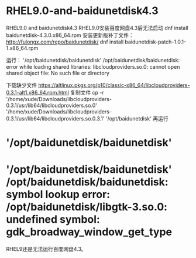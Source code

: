 # RHEL9.0-and-baidunetdisk4.3
RHEL9.0 and baidunetdisk4.3
RHEL9.0安装百度网盘4.3后无法启动
dnf install baidunetdisk-4.3.0.x86_64.rpm
安装更新版补丁文件：
http://fulongx.com/repo/baidunetdisk/
dnf install baidunetdisk-patch-1.0.1-1.x86_64.rpm

运行：
'/opt/baidunetdisk/baidunetdisk'
/opt/baidunetdisk/baidunetdisk: error while loading shared libraries: libcloudproviders.so.0: cannot open shared object file: No such file or directory


下载缺少文件
https://altlinux.pkgs.org/p10/classic-x86_64/libcloudproviders-0.3.1-alt1.x86_64.rpm.html
复制文件
cp -r '/home/xude/Downloads/libcloudproviders-0.3.1/usr/lib64/libcloudproviders.so.0' '/home/xude/Downloads/libcloudproviders-0.3.1/usr/lib64/libcloudproviders.so.0.3.1' '/opt/baidunetdisk'
再运行
# '/opt/baidunetdisk/baidunetdisk'
# '/opt/baidunetdisk/baidunetdisk' /opt/baidunetdisk/baidunetdisk: symbol lookup error: /opt/baidunetdisk/libgtk-3.so.0: undefined symbol: gdk_broadway_window_get_type
RHEL9还是无法运行百度网盘4.3。
